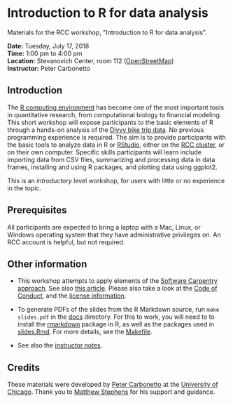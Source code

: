 # Introduction to R for data analysis

Materials for the RCC workshop, "Introduction to R for data analysis".

**Date:** Tuesday, July 17, 2018<br>
**Time:** 1:00 pm to 4:00 pm<br>
**Location:** Stevanovich Center, room 112
([OpenStreetMap][openstreetmap])<br>
**Instructor:** Peter Carbonetto

## Introduction

The [R computing environment][R] has become one of the most important
tools in quantitative research, from computational biology to
financial modeling. This short workshop will expose participants to
the basic elements of R through a hands-on analysis of the
[Divvy bike trip data][divvy-data]. No previous programming experience
is required. The aim is to provide participants with the basic tools
to analyze data in R or [RStudio][rstudio], either on the
[RCC cluster][RCC], or on their own computer. Specific skills
participants will learn include importing data from CSV files,
summarizing and processing data in data frames, installing and using R
packages, and plotting data using ggplot2.

This is an *introductory* level workshop, for users with little or no
experience in the topic.

## Prerequisites

All participants are expected to bring a laptop with a Mac, Linux, or
Windows operating system that they have administrative privileges
on. An RCC account is helpful, but not required.

## Other information

+ This workshop attempts to apply elements of the
[Software Carpentry approach][swc]. See also
[this article][swc-lessons-learned]. Please also take a look at the
[Code of Conduct](conduct.md), and the
[license information](LICENSE.md).

+ To generate PDFs of the slides from the R Markdown source, run `make
slides.pdf` in the [docs](docs) directory. For this to work, you will
need to to install the [rmarkdown][rmarkdown] package in R, as well as
the packages used in [slides.Rmd](analysis/slides.Rmd). For more details,
see the [Makefile](docs/Makefile).

+ See also the [instructor notes](NOTES.md).

## Credits

These materials were developed by [Peter Carbonetto][peter] at the
[University of Chicago][uchicago]. Thank you to
[Matthew Stephens][matthew] for his support and guidance.

[openstreetmap]: https://www.openstreetmap.org/way/143812442#map=19/41.79060/-87.59766
[R]: http://cran.r-project.org
[rstudio]: http://rstudio.com
[RCC]: http://rcc.uchicago.edu
[swc]: http://software-carpentry.org/lessons
[swc-lessons-learned]: http://dx.doi.org/10.12688/f1000research.3-62.v2
[rmarkdown]: https://cran.r-project.org/package=rmarkdown
[divvy-data]: https://www.divvybikes.com/system-data
[peter]: http://pcarbo.github.io
[matthew]: http://stephenslab.uchicago.edu
[uchicago]: https://www.uchicago.edu
